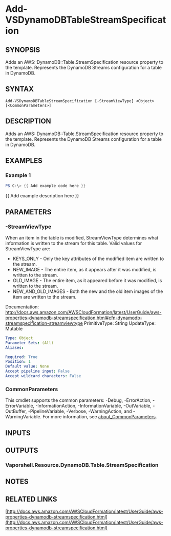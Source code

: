 # Add-VSDynamoDBTableStreamSpecification

## SYNOPSIS
Adds an AWS::DynamoDB::Table.StreamSpecification resource property to the template.
Represents the DynamoDB Streams configuration for a table in DynamoDB.

## SYNTAX

```
Add-VSDynamoDBTableStreamSpecification [-StreamViewType] <Object> [<CommonParameters>]
```

## DESCRIPTION
Adds an AWS::DynamoDB::Table.StreamSpecification resource property to the template.
Represents the DynamoDB Streams configuration for a table in DynamoDB.

## EXAMPLES

### Example 1
```powershell
PS C:\> {{ Add example code here }}
```

{{ Add example description here }}

## PARAMETERS

### -StreamViewType
When an item in the table is modified, StreamViewType determines what information is written to the stream for this table.
Valid values for StreamViewType are:
+  KEYS_ONLY - Only the key attributes of the modified item are written to the stream.
+  NEW_IMAGE - The entire item, as it appears after it was modified, is written to the stream.
+  OLD_IMAGE - The entire item, as it appeared before it was modified, is written to the stream.
+  NEW_AND_OLD_IMAGES - Both the new and the old item images of the item are written to the stream.

Documentation: http://docs.aws.amazon.com/AWSCloudFormation/latest/UserGuide/aws-properties-dynamodb-streamspecification.html#cfn-dynamodb-streamspecification-streamviewtype
PrimitiveType: String
UpdateType: Mutable

```yaml
Type: Object
Parameter Sets: (All)
Aliases:

Required: True
Position: 1
Default value: None
Accept pipeline input: False
Accept wildcard characters: False
```

### CommonParameters
This cmdlet supports the common parameters: -Debug, -ErrorAction, -ErrorVariable, -InformationAction, -InformationVariable, -OutVariable, -OutBuffer, -PipelineVariable, -Verbose, -WarningAction, and -WarningVariable. For more information, see [about_CommonParameters](http://go.microsoft.com/fwlink/?LinkID=113216).

## INPUTS

## OUTPUTS

### Vaporshell.Resource.DynamoDB.Table.StreamSpecification
## NOTES

## RELATED LINKS

[http://docs.aws.amazon.com/AWSCloudFormation/latest/UserGuide/aws-properties-dynamodb-streamspecification.html](http://docs.aws.amazon.com/AWSCloudFormation/latest/UserGuide/aws-properties-dynamodb-streamspecification.html)

